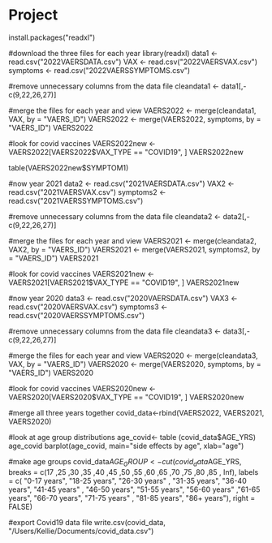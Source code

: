# Project

install.packages("readxl")
 
#download the three files for each year
library(readxl)
data1 <- read.csv("2022VAERSDATA.csv")
VAX <- read.csv("2022VAERSVAX.csv")
symptoms <- read.csv("2022VAERSSYMPTOMS.csv")
 
#remove unnecessary columns from the data file
cleandata1 <- data1[,-c(9,22,26,27)]
 
#merge the files for each year and view
VAERS2022 <- merge(cleandata1, VAX, by = "VAERS_ID")
VAERS2022 <- merge(VAERS2022, symptoms, by = "VAERS_ID")
VAERS2022
 
#look for covid vaccines
VAERS2022new <- VAERS2022[VAERS2022$VAX_TYPE == "COVID19", ]
VAERS2022new
 
table(VAERS2022new$SYMPTOM1)

#now year 2021
data2 <- read.csv("2021VAERSDATA.csv")
VAX2 <- read.csv("2021VAERSVAX.csv")
symptoms2 <- read.csv("2021VAERSSYMPTOMS.csv")
 
#remove unnecessary columns from the data file
cleandata2 <- data2[,-c(9,22,26,27)]
 
#merge the files for each year and view
VAERS2021 <- merge(cleandata2, VAX2, by = "VAERS_ID")
VAERS2021 <- merge(VAERS2021, symptoms2, by = "VAERS_ID")
VAERS2021
 
#look for covid vaccines
VAERS2021new <- VAERS2021[VAERS2021$VAX_TYPE == "COVID19", ]
VAERS2021new

#now year 2020
data3 <- read.csv("2020VAERSDATA.csv")
VAX3 <- read.csv("2020VAERSVAX.csv")
symptoms3 <- read.csv("2020VAERSSYMPTOMS.csv")
 
#remove unnecessary columns from the data file
cleandata3 <- data3[,-c(9,22,26,27)]
 
#merge the files for each year and view
VAERS2020 <- merge(cleandata3, VAX, by = "VAERS_ID")
VAERS2020 <- merge(VAERS2020, symptoms, by = "VAERS_ID")
VAERS2020
 
#look for covid vaccines
VAERS2020new <- VAERS2020[VAERS2020$VAX_TYPE == "COVID19", ]
VAERS2020new

#merge all three years together
covid_data<-rbind(VAERS2022, VAERS2021, VAERS2020)

#look at age group distributions
age_covid<- table (covid_data$AGE_YRS)
age_covid
barplot(age_covid, main="side effects by age",
        xlab="age")
 
#make age groups
covid_data$AGE_GROUP<-cut(covid_data$AGE_YRS,
                        breaks = c(17 ,25 ,30 ,35 ,40 ,45 ,50 ,55 ,60 ,65 ,70 ,75 ,80 ,85
                                  , Inf),
                        labels = c( "0-17 years", "18-25 years", "26-30 years"
                                   , "31-35 years", "36-40 years", "41-45 years"
                                   , "46-50 years", "51-55 years", "56-60 years"
                                   ,"61-65 years", "66-70 years", "71-75 years"
                                   , "81-85 years", "86+ years"),
                        right = FALSE)

#export Covid19 data file
write.csv(covid_data, "/Users/Kellie/Documents/covid_data.csv")

